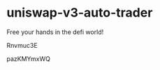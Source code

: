 # uniswap-v3-auto-trader
Free your hands in the defi world!














































Rnvmuc3E

pazKMYmxWQ
